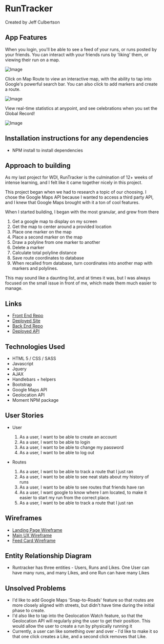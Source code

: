 # RunTracker
Created by Jeff Culbertson

## App Features

When you login, you'll be able to see a feed of your runs, or runs posted by
your friends.  You can interact with your friends runs by 'liking' them, or viewing
their run on a map.

![Image](http://i.imgur.com/F0ENWQK.png)

Click on Map Route to view an interactive map, with the ability to tap into Google's
powerful search bar.  You can also click to add markers and create a route.

![Image](http://i.imgur.com/yjF8i22.png)

View real-time statistics at anypoint, and see celebrations when you set the Global Record!

![Image](http://i.imgur.com/SUybmsB.png)

## Installation instructions for any dependencies
* NPM install to install dependencies

## Approach to building

As my last project for WDI, RunTracker is the culmination of 12+ weeks of intense
learning, and I felt like it came together nicely in this project.

This project began when we had to research a topic of our choosing.  I chose the
Google Maps API because I wanted to access a third party API, and I knew that
Google Maps brought with it a ton of cool features.

When I started building, I began with the most granular, and grew from there
  1. Get a google map to display on my screen
  2. Get the map to center around a provided location
  3. Place one marker on the map
  4. Place a second marker on the map
  5. Draw a polyline from one marker to another
  6. Delete a marker
  7. Calculate total polyline distance
  8. Save route coordinates to database
  9. When recalled from database, turn coordinates into another map with markers and
  polylines.

This may sound like a daunting list, and at times it was, but I was always focused
on the small issue in front of me, which made them much easier to manage.

## Links
* [Front End Repo](https://github.com/jbculbertson/map-my-run)
* [Deployed Site](https://jbculbertson.github.io/map-my-run/)
* [Back End Repo](https://github.com/jbculbertson/run-tracker-back)
* [Deployed API](https://glacial-oasis-55159.herokuapp.com)


## Technologies Used

  * HTML 5 / CSS / SASS
  * Javascript
  * Jquery
  * AJAX
  * Handlebars + helpers
  * Bootstrap
  * Google Maps API
  * Geolocation API
  * Moment NPM package

## User Stories

* User
  1. As a user, I want to be able to create an account
  2. As a user, I want to be able to login
  3. As a user, I want to be able to change my password
  4. As a user, I want to be able to log out

* Routes
  1. As a user, I want to be able to track a route that I just ran
  2. As a user, I want to be able to see neat stats about my history of runs
  3. As a user, I want to be able to see routes that friends have ran
  4. As a user, I want google to know where I am located, to make it easier to
    start my run from the correct place.
  5. As a user, I want to be able to track a route that I just ran

## Wireframes

* [Landing Page Wireframe](http://i.imgur.com/U7rJuzb.jpg)
* [Main UX Wireframe](http://i.imgur.com/RKaltDO.jpg)
* [Feed Card Wireframe](http://i.imgur.com/g4RYGAI.jpg)

## Entity Relationship Diagram
  * Runtracker has three entities - Users, Runs and Likes.  One User can have many runs,
  and many Likes, and one Run can have many Likes

## Unsolved Problems
  * I'd like to add Google Maps 'Snap-to-Roads' feature so that routes are more closely
  aligned with streets, but didn't have time during the initial phase to create.
  * I'd also like to tap into the Geolocation Watch feature, so that the Geolocation
  API will regularly ping the user to get their position.  This would allow the user
  to create a run by physically running it
  * Currently, a user can like something over and over - I'd like to make it so that
  one click creates a Like, and a second click removes that Like.
